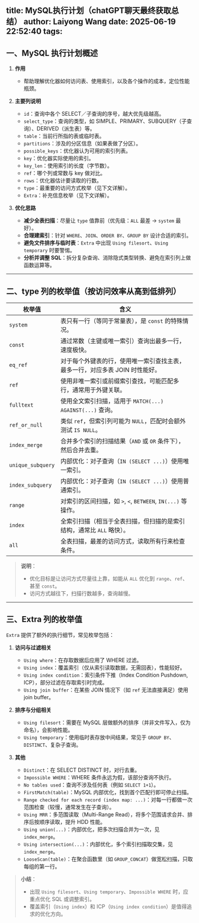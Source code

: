 title: MySQL执行计划（chatGPT聊天最终获取总结）
author: Laiyong Wang
date: 2025-06-19 22:52:40
tags:
---
## 一、MySQL 执行计划概述

1. **作用**

   * 帮助理解优化器如何访问表、使用索引，以及各个操作的成本，定位性能瓶颈。

2. **主要列说明**

   * `id`：查询中各个 SELECT／子查询的序号，越大优先级越高。
   * `select_type`：查询的类型，如 SIMPLE、PRIMARY、SUBQUERY（子查询）、DERIVED（派生表）等。
   * `table`：当前行所指的表或临时表。
   * `partitions`：涉及的分区信息（如果表做了分区）。
   * `possible_keys`：优化器认为可用的索引列表。
   * `key`：优化器实际使用的索引。
   * `key_len`：使用索引的长度（字节数）。
   * `ref`：哪个列或常数与 key 做对比。
   * `rows`：优化器估计要读取的行数。
   * `type`：最重要的访问方式枚举（见下文详解）。
   * `Extra`：补充信息枚举（见下文详解）。

3. **优化思路**

   * **减少全表扫描**：尽量让 `type` 值靠前（优先级：`ALL` 最差 → `system` 最好）。
   * **合理建索引**：针对 `WHERE`、`JOIN`、`ORDER BY`、`GROUP BY` 设计合适的索引。
   * **避免文件排序与临时表**：`Extra` 中出现 `Using filesort`、`Using temporary` 时要警惕。
   * **分析并调整 SQL**：拆分复杂查询、消除隐式类型转换、避免在索引列上做函数运算等。

---

## 二、type 列的枚举值（按访问效率从高到低排列）

| 枚举值               | 含义                                             |
| ----------------- | ---------------------------------------------- |
| `system`          | 表只有一行（等同于常量表），是 `const` 的特殊情况。                 |
| `const`           | 通过常数（主键或唯一索引）查询出最多一行，速度极快。                     |
| `eq_ref`          | 对于每个外键表的行，使用唯一索引查找主表，最多一行，对应多表 JOIN 时性能好。      |
| `ref`             | 使用非唯一索引或前缀索引查找，可能匹配多行，通常用于外键关联。                |
| `fulltext`        | 使用全文索引扫描，适用于 `MATCH(...) AGAINST(...)` 查询。     |
| `ref_or_null`     | 类似 `ref`，但索引列可能为 `NULL`，匹配时会额外测试 `IS NULL`。    |
| `index_merge`     | 合并多个索引的扫描结果（`AND` 或 `OR` 条件下），然后合并去重。          |
| `unique_subquery` | 内部优化：对子查询（`IN (SELECT ...)`）使用唯一索引。            |
| `index_subquery`  | 内部优化：对子查询（`IN (SELECT ...)`）使用普通索引。            |
| `range`           | 对索引的区间扫描，如 `>`, `<`, `BETWEEN`, `IN(...)` 等操作。 |
| `index`           | 全索引扫描（相当于全表扫描，但扫描的是索引结构，通常比 `ALL` 略快）。         |
| `all`             | 全表扫描，最差的访问方式，读取所有行来检查条件。                       |

> **说明**：
>
> * 优化目标是让访问方式尽量往上靠，如能从 `ALL` 优化到 `range`、`ref`、甚至 `const`。
> * 访问方式越往下，扫描行数越多，查询越慢。

---

## 三、Extra 列的枚举值

`Extra` 提供了额外的执行细节，常见枚举包括：

1. **访问与过滤相关**

   * `Using where`：在存取数据后应用了 WHERE 过滤。
   * `Using index`：覆盖索引（仅从索引读取数据，无需回表），性能较好。
   * `Using index condition`：索引条件下推（Index Condition Pushdown, ICP），部分过滤在存取索引时完成。
   * `Using join buffer`：在某些 JOIN 情况下（如 `ref` 无法直接满足）使用 join buffer。

2. **排序与分组相关**

   * `Using filesort`：需要在 MySQL 层做额外的排序（并非文件写入，仅为命名），会影响性能。
   * `Using temporary`：使用临时表存放中间结果，常见于 `GROUP BY`、`DISTINCT`、复杂子查询。

3. **其他**

   * `Distinct`：在 SELECT DISTINCT 时，对行去重。
   * `Impossible WHERE`：WHERE 条件永远为假，该部分查询不执行。
   * `No tables used`：查询不涉及任何表（例如 `SELECT 1+1`）。
   * `FirstMatch(table)`：MySQL 内部优化，找到首个匹配行即可停止扫描。
   * `Range checked for each record (index map: ...)`：对每一行都做一次范围检查（较慢，通常发生在子查询）。
   * `Using MRR`：多范围读取（Multi-Range Read），将多个范围请求合并、排序后按顺序读取，提升 HDD 性能。
   * `Using union(...)`：内部优化，把多次扫描合并为一次，见 `index_merge`。
   * `Using intersection(...)`：内部优化，多个索引扫描取交集，见 `index_merge`。
   * `LooseScan(table)`：在聚合函数里（如 `GROUP_CONCAT`）做宽松扫描，只取每组的第一行。

> **小结**：
>
> * 出现 `Using filesort`、`Using temporary`、`Impossible WHERE` 时，应重点优化 SQL 或调整索引。
> * 覆盖索引（`Using index`）和 ICP（`Using index condition`）是值得追求的优化方向。
